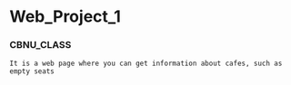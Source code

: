# Web_Project_1
### CBNU_CLASS

```
It is a web page where you can get information about cafes, such as empty seats
```
